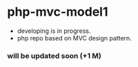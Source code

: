 # php-mvc-model1
* developing is in progress.
* php repo based on MVC design pattern.

### will be updated soon (+1 M)
